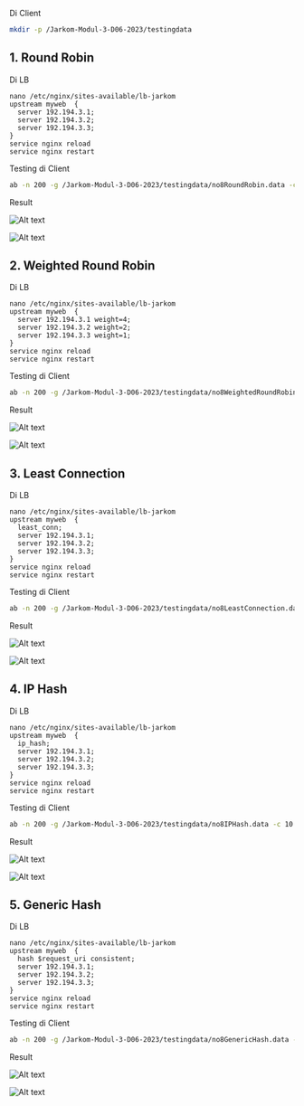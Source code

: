 Di Client

```sh
mkdir -p /Jarkom-Modul-3-D06-2023/testingdata
```

## 1. Round Robin

Di LB

```
nano /etc/nginx/sites-available/lb-jarkom
upstream myweb  {
  server 192.194.3.1;
  server 192.194.3.2;
  server 192.194.3.3;
}
service nginx reload
service nginx restart
```

Testing di Client

```sh
ab -n 200 -g /Jarkom-Modul-3-D06-2023/testingdata/no8RoundRobin.data -c 10 http://granz.channel.D06.com/
```

Result

![Alt text](images/image.png)

![Alt text](images/image-1.png)

## 2. Weighted Round Robin

Di LB

```
nano /etc/nginx/sites-available/lb-jarkom
upstream myweb  {
  server 192.194.3.1 weight=4;
  server 192.194.3.2 weight=2;
  server 192.194.3.3 weight=1;
}
service nginx reload
service nginx restart
```

Testing di Client

```sh
ab -n 200 -g /Jarkom-Modul-3-D06-2023/testingdata/no8WeightedRoundRobin.data -c 10 http://granz.channel.D06.com/
```

Result

![Alt text](images/image-2.png)

![Alt text](images/image-3.png)

## 3. Least Connection

Di LB

```
nano /etc/nginx/sites-available/lb-jarkom
upstream myweb  {
  least_conn;
  server 192.194.3.1;
  server 192.194.3.2;
  server 192.194.3.3;
}
service nginx reload
service nginx restart
```

Testing di Client

```sh
ab -n 200 -g /Jarkom-Modul-3-D06-2023/testingdata/no8LeastConnection.data -c 10 http://granz.channel.D06.com/
```

Result

![Alt text](images/image-4.png)

![Alt text](images/image-5.png)

## 4. IP Hash

Di LB

```
nano /etc/nginx/sites-available/lb-jarkom
upstream myweb  {
  ip_hash;
  server 192.194.3.1;
  server 192.194.3.2;
  server 192.194.3.3;
}
service nginx reload
service nginx restart
```

Testing di Client

```sh
ab -n 200 -g /Jarkom-Modul-3-D06-2023/testingdata/no8IPHash.data -c 10 http://granz.channel.D06.com/
```

Result

![Alt text](images/image-6.png)

![Alt text](images/image-7.png)

## 5. Generic Hash

Di LB

```
nano /etc/nginx/sites-available/lb-jarkom
upstream myweb  {
  hash $request_uri consistent;
  server 192.194.3.1;
  server 192.194.3.2;
  server 192.194.3.3;
}
service nginx reload
service nginx restart
```

Testing di Client

```sh
ab -n 200 -g /Jarkom-Modul-3-D06-2023/testingdata/no8GenericHash.data -c 10 http://granz.channel.D06.com/
```

Result

![Alt text](images/image-8.png)

![Alt text](images/image-9.png)
